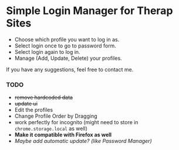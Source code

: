 
# Simple Login Manager for Therap Sites
- Choose which profile you want to log in as.
- Select login once to go to password form.
- Select login again to log in.
- Manage (Add, Update, Delete) your profiles.

If you have any suggestions, feel free to contact me.


### TODO
- ~~remove hardcoded data~~
- ~~update ui~~
- Edit the profiles
- Change Profile Order by Dragging
- work perfectly for incognito (might need to store in `chrome.storage.local` as well)
- **Make it compatible with Firefox as well**
- *Maybe add automatic update? (like Password Manager)*